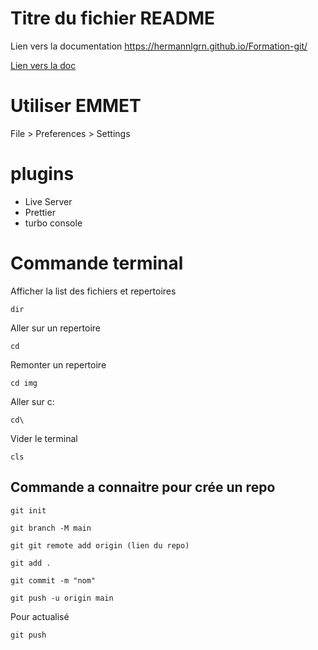 # Titre du fichier README
Lien vers la documentation 
https://hermannlgrn.github.io/Formation-git/


<a href=https://hermannlgrn.github.io/Formation-git/>Lien vers la doc</a>
# Utiliser EMMET
File > Preferences > Settings

# plugins
- Live Server
- Prettier
- turbo console

# Commande terminal
Afficher la list des fichiers et repertoires 
```
dir
```

Aller sur un repertoire
```
cd
```

Remonter un repertoire
```
cd img
```

Aller sur c:
```
cd\
```

Vider le terminal
```
cls
```

## Commande a connaitre pour crée un repo 

```
git init
```
```
git branch -M main
```
```
git git remote add origin (lien du repo)
```
```
git add .
```
```
git commit -m "nom"
```
```
git push -u origin main
```
Pour actualisé 
```
git push
```